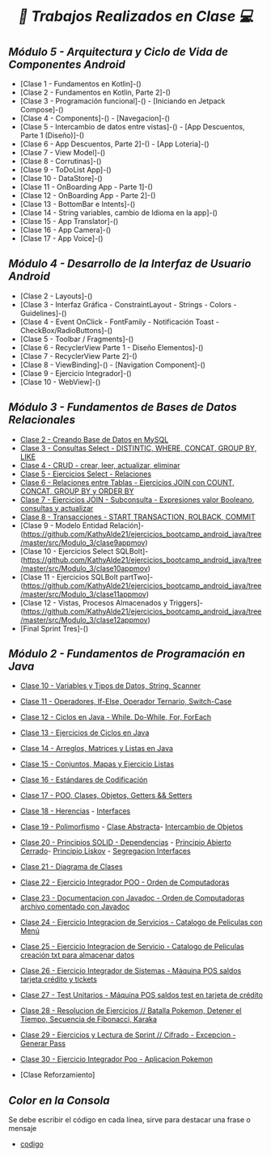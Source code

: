 **_<h1 align="center">:vulcan_salute: Trabajos Realizados en Clase :computer:</h1>_**
**_<h2>Módulo 5 - Arquitectura y Ciclo de Vida de Componentes Android</h2>_**

- [Clase 1 - Fundamentos en Kotlin]-()
- [Clase 2 - Fundamentos en Kotlin, Parte 2]-()
- [Clase 3 - Programación funcional]-() - [Iniciando en Jetpack Compose]-()
- [Clase 4 - Components]-() - [Navegacion]-()
- [Clase 5 - Intercambio de datos entre vistas]-() - [App Descuentos, Parte 1 (Diseño)]-()
- [Clase 6 - App Descuentos, Parte 2]-() - [App Loteria]-()
- [Clase 7 - View Model]-()
- [Clase 8 - Corrutinas]-()
- [Clase 9 - ToDoList App]-()
- [Clase 10 - DataStore]-()
- [Clase 11 - OnBoarding App - Parte 1]-()
- [Clase 12 - OnBoarding App - Parte 2]-()
- [Clase 13 - BottomBar e Intents]-()
- [Clase 14 - String variables, cambio de Idioma en la app]-()
- [Clase 15 - App Translator]-()
- [Clase 16 - App Camera]-()
- [Clase 17 - App Voice]-()


**_<h2>Módulo 4 - Desarrollo de la Interfaz de Usuario Android</h2>_**

- [Clase 2 - Layouts]-()
- [Clase 3 - Interfaz Gráfica - ConstraintLayout - Strings - Colors - Guidelines]-()
- [Clase 4 - Event OnClick - FontFamily - Notificación Toast - CheckBox/RadioButtons]-()
- [Clase 5 - Toolbar / Fragments]-()
- [Clase 6 - RecyclerView Parte 1 - Diseño Elementos]-()
- [Clase 7 - RecyclerView Parte 2]-()
- [Clase 8 - ViewBinding]-() - [Navigation Component]-()
- [Clase 9 - Ejercicio Integrador]-()
- [Clase 10 - WebView]-()


**_<h2>Módulo 3 - Fundamentos de Bases de Datos Relacionales</h2>_**

- [Clase 2 - Creando Base de Datos en MySQL](https://github.com/KathyAlde21/ejercicios_bootcamp_android_java/tree/master/src/Modulo_3/clase2appmov)
- [Clase 3 - Consultas Select - DISTINTIC, WHERE, CONCAT, GROUP BY, LIKE](https://github.com/KathyAlde21/ejercicios_bootcamp_android_java/tree/master/src/Modulo_3/clase3appmov)
- [Clase 4 - CRUD - crear, leer, actualizar, eliminar](https://github.com/KathyAlde21/ejercicios_bootcamp_android_java/tree/master/src/Modulo_3/clase4appmov)
- [Clase 5 - Ejercicios Select - Relaciones](https://github.com/KathyAlde21/ejercicios_bootcamp_android_java/tree/master/src/Modulo_3/clase5appmov)
- [Clase 6 - Relaciones entre Tablas - Ejercicios JOIN con COUNT, CONCAT, GROUP BY y ORDER BY](https://github.com/KathyAlde21/ejercicios_bootcamp_android_java/tree/master/src/Modulo_3/clase6appmov)
- [Clase 7 - Ejercicios JOIN - Subconsulta - Expresiones valor Booleano, consultas y actualizar](https://github.com/KathyAlde21/ejercicios_bootcamp_android_java/tree/master/src/Modulo_3/clase7appmov)
- [Clase 8 - Transacciones - START TRANSACTION, ROLBACK, COMMIT](https://github.com/KathyAlde21/ejercicios_bootcamp_android_java/tree/master/src/Modulo_3/clase8appmov)
- [Clase 9 - Modelo Entidad Relación]-(https://github.com/KathyAlde21/ejercicios_bootcamp_android_java/tree/master/src/Modulo_3/clase9appmov)
- [Clase 10 - Ejercicios Select SQLBolt]-(https://github.com/KathyAlde21/ejercicios_bootcamp_android_java/tree/master/src/Modulo_3/clase10appmov)
- [Clase 11 - Ejercicios SQLBolt partTwo]-(https://github.com/KathyAlde21/ejercicios_bootcamp_android_java/tree/master/src/Modulo_3/clase11appmov)
- [Clase 12 - Vistas, Procesos Almacenados y Triggers]-(https://github.com/KathyAlde21/ejercicios_bootcamp_android_java/tree/master/src/Modulo_3/clase12appmov)
- [Final Sprint Tres]-()


**_<h2>Módulo 2 - Fundamentos de Programación en Java</h2>_**

- [Clase 10 - Variables y Tipos de Datos, String, Scanner](https://github.com/KathyAlde21/ejercicios_bootcamp_android_java/tree/master/src/Modulo_2/clase10appmov)
- [Clase 11 - Operadores, If-Else, Operador Ternario, Switch-Case](https://github.com/KathyAlde21/ejercicios_bootcamp_android_java/tree/master/src/Modulo_2/clase11appmov)
- [Clase 12 - Ciclos en Java - While, Do-While, For, ForEach](https://github.com/KathyAlde21/ejercicios_bootcamp_android_java/tree/master/src/Modulo_2/clase12appmov)
- [Clase 13 - Ejercicios de Ciclos en Java](https://github.com/KathyAlde21/ejercicios_bootcamp_android_java/tree/master/src/Modulo_2/clase13appmov)
- [Clase 14 - Arreglos, Matrices y Listas en Java](https://github.com/KathyAlde21/ejercicios_bootcamp_android_java/tree/master/src/Modulo_2/clase14appmov)
- [Clase 15 - Conjuntos, Mapas y Ejercicio Listas](https://github.com/KathyAlde21/ejercicios_bootcamp_android_java/tree/master/src/Modulo_2/clase15appmov)
- [Clase 16 - Estándares de Codificación](https://github.com/KathyAlde21/ejercicios_bootcamp_android_java/tree/master/src/Modulo_2/clase16appmov)
- [Clase 17 - POO, Clases, Objetos, Getters && Setters](https://github.com/KathyAlde21/ejercicios_bootcamp_android_java/tree/master/src/Modulo_2/clase17appmov)
- [Clase 18 - Herencias](https://github.com/KathyAlde21/ejercicios_bootcamp_android_java/tree/master/src/Modulo_2/clase18appmov/herencias) - [Interfaces](https://github.com/KathyAlde21/ejercicios_bootcamp_android_java/tree/master/src/Modulo_2/clase18appmov/interfaces)
- [Clase 19 - Polimorfismo](https://github.com/KathyAlde21/ejercicios_bootcamp_android_java/tree/master/src/Modulo_2/clase19appmov/poliformismo) - [Clase Abstracta](https://github.com/KathyAlde21/ejercicios_bootcamp_android_java/tree/master/src/Modulo_2/clase19appmov/claseAbstracta)- [Intercambio de Objetos](https://github.com/KathyAlde21/ejercicios_bootcamp_android_java/tree/master/src/Modulo_2/clase19appmov/intercambioObjetos)
- [Clase 20 - Principios SOLID - Dependencias](https://github.com/KathyAlde21/ejercicios_bootcamp_android_java/tree/master/src/Modulo_2/clase20appmov/dependencias) - [Principio Abierto Cerrado](https://github.com/KathyAlde21/ejercicios_bootcamp_android_java/tree/master/src/Modulo_2/clase20appmov/principioabiertocerrado)- [Principio Liskov](https://github.com/KathyAlde21/ejercicios_bootcamp_android_java/tree/master/src/Modulo_2/clase20appmov/principioliskov) - [Segregacion Interfaces](https://github.com/KathyAlde21/ejercicios_bootcamp_android_java/tree/master/src/Modulo_2/clase20appmov/segregacioninterfaces)
- [Clase 21 - Diagrama de Clases](https://github.com/KathyAlde21/ejercicios_bootcamp_android_java/tree/master/src/Modulo_2/clase21appmov)
- [Clase 22 - Ejercicio Integrador POO - Orden de Computadoras](https://github.com/KathyAlde21/orden_de_computadoras)
- [Clase 23 - Documentacion con Javadoc - Orden de Computadoras archivo comentado con Javadoc](https://github.com/KathyAlde21/orden_de_computadoras/blob/master/src/modelo/DispositivoEntrada.java)
- [Clase 24 - Ejercicio Integracion de Servicios - Catalogo de Peliculas con Menú](https://github.com/KathyAlde21/catalogo_de_peliculas)
- [Clase 25 - Ejercicio Integracion de Servicio - Catalogo de Peliculas creación txt para almacenar datos](https://github.com/KathyAlde21/catalogo_de_peliculas/blob/master/src/servicio/ServicioPeliculasArchivos.java)
- [Clase 26 - Ejercicio Integrador de Sistemas - Máquina POS saldos tarjeta crédito y tickets](https://github.com/KathyAlde21/maquina_pos.git)
- [Clase 27 - Test Unitarios - Máquina POS saldos test en tarjeta de crédito](https://github.com/KathyAlde21/test-pos)
- [Clase 28 - Resolucion de Ejercicios // Batalla Pokemon, Detener el Tiempo, Secuencia de Fibonacci, Karaka](https://github.com/KathyAlde21/ejercicios_bootcamp_android_java/tree/master/src/Modulo_2/clase28appmov)
- [Clase 29 - Ejercicios y Lectura de Sprint // Cifrado - Excepcion - Generar Pass ](https://github.com/KathyAlde21/ejercicios_bootcamp_android_java/tree/master/src/Modulo_2/clase29appmov)
- [Clase 30 - Ejercicio Integrador Poo - Aplicacion Pokemon](https://github.com/KathyAlde21/ejercicios_bootcamp_android_java/tree/master/src/Modulo_2/clase30appmov)

- [Clase Reforzamiento]


**_<h2>Color en la Consola</h2>_**
Se debe escribir el código en cada línea, sirve para destacar una frase o mensaje
- [codigo](https://github.com/KathyAlde21/ejercicios_bootcamp_android_java/tree/b8880a7ce7dfd2dbd97e02788427877cf06371d0/src/ColorEnConsola)


